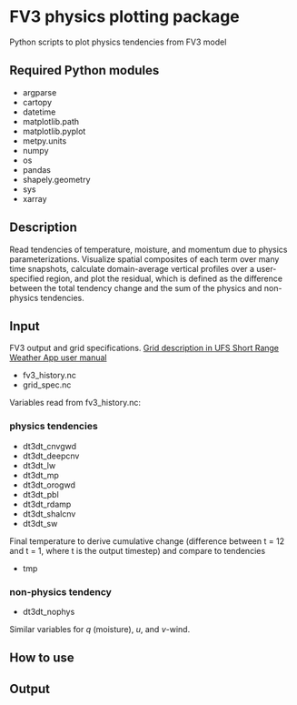 # FV3 physics plotting package
Python scripts to plot physics tendencies from FV3 model

## Required Python modules

- argparse
- cartopy
- datetime
- matplotlib.path
- matplotlib.pyplot
- metpy.units
- numpy
- os
- pandas
- shapely.geometry
- sys
- xarray

## Description
Read tendencies of temperature, moisture, and momentum due to physics parameterizations. Visualize spatial composites of each term over many time snapshots, calculate domain-average vertical profiles over a user-specified region, and plot the residual, which is defined as the difference between the total tendency change and the sum of the physics and non-physics tendencies.

## Input

FV3 output and grid specifications. [Grid description in UFS Short Range Weather App user manual](https://ufs-srweather-app.readthedocs.io/en/latest/LAMGrids.html?highlight=grid#limited-area-model-lam-grids-predefined-and-user-generated-options)

- fv3_history.nc
- grid_spec.nc

Variables read from fv3_history.nc:

### physics tendencies
- dt3dt_cnvgwd
- dt3dt_deepcnv 
- dt3dt_lw
- dt3dt_mp
- dt3dt_orogwd
- dt3dt_pbl
- dt3dt_rdamp
- dt3dt_shalcnv
- dt3dt_sw

Final temperature to derive cumulative change (difference between t = 12 and t = 1, where t is the output timestep) and compare to tendencies
- tmp

### non-physics tendency
 - dt3dt_nophys

Similar variables for *q* (moisture), *u*, and *v*-wind.

## How to use

## Output
